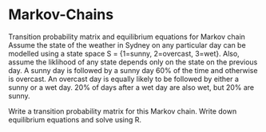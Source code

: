 # Markov-Chains
Transition probability matrix and equilibrium equations for Markov chain
Assume the state of the weather in Sydney on any particular day can be modelled using a state space S = {1=sunny, 2=overcast, 3=wet}. Also, assume the liklihood of any state depends only on the state on the previous day. A sunny day is followed by a sunny day 60% of the time and otherwise is overcast. An overcast day is equally likely to be followed by either a sunny or a wet day. 20% of days after a wet day are also wet, but 20% are sunny.

Write a transition probability matrix for this Markov chain.
Write down equilibrium equations and solve using R. 
